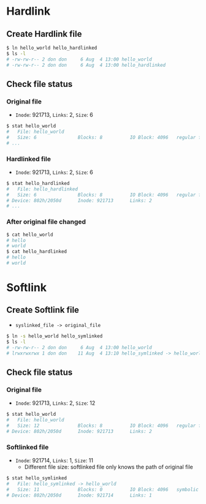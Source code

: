 # Hardlink

## Create Hardlink file 

```bash
$ ln hello_world hello_hardlinked
$ ls -l
# -rw-rw-r-- 2 don don     6 Aug  4 13:00 hello_world
# -rw-rw-r-- 2 don don     6 Aug  4 13:00 hello_hardlinked
```

## Check file status

### Original file

- `Inode`: 921713, `Links`: 2, `Size`: 6

```bash
$ stat hello_world
#   File: hello_world
#   Size: 6               Blocks: 8          IO Block: 4096   regular file
# ...
```

### Hardlinked file

- `Inode`: 921713, `Links`: 2, `Size`: 6   

```bash
$ stat hello_hardlinked
#   File: hello_hardlinked
#   Size: 6               Blocks: 8          IO Block: 4096   regular file
# Device: 802h/2050d      Inode: 921713      Links: 2
# ...
```

### After original file changed

```bash
$ cat hello_world
# hello
# world
$ cat hello_hardlinked
# hello
# world
```

# Softlink

## Create Softlink file 

- `syslinked_file -> original_file`

```bash
$ ln -s hello_world hello_symlinked
$ ls -l
# -rw-rw-r-- 2 don don     6 Aug  4 13:00 hello_world
# lrwxrwxrwx 1 don don    11 Aug  4 13:10 hello_symlinked -> hello_world
```

## Check file status

### Original file

- `Inode`: 921713, `Links`: 2, `Size`: 12

```bash
$ stat hello_world 
#   File: hello_world
#   Size: 12              Blocks: 8          IO Block: 4096   regular file
# Device: 802h/2050d      Inode: 921713      Links: 2
```

### Softlinked file

- `Inode`: 921714, `Links`: 1, `Size`: 11
  - Different file size: softlinked file only knows the path of original file

```bash
$ stat hello_symlinked 
#   File: hello_symlinked -> hello_world
#   Size: 11              Blocks: 0          IO Block: 4096   symbolic link
# Device: 802h/2050d      Inode: 921714      Links: 1
```